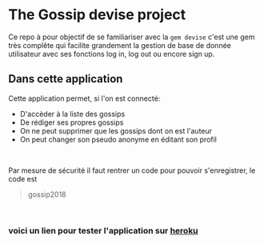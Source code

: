 # The Gossip devise project

 Ce repo à pour objectif de se familiariser avec la `gem devise` c'est une gem très complête qui facilite grandement la gestion de base de donnée utilisateur avec ses fonctions log in, log out ou encore sign up.

## Dans cette application

Cette application permet, si l'on est connecté:
* D'accèder à la liste des gossips 
* De rédiger ses propres gossips
* On ne peut supprimer que les gossips dont on est l'auteur
* On peut changer son pseudo anonyme en éditant son profil

<br/>

Par mesure de sécurité il faut rentrer un code pour pouvoir s'enregistrer, le code est <blockquote>gossip2018</blockquote> 


<br/>

### voici un lien pour tester l'application sur <a href="https://gossipdeviseal.herokuapp.com/" title="lien vers l'application">heroku</a>
